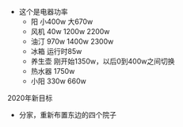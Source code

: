 - 这个是电器功率
	- 阳 小400w 大670w
	- 风机 40w 1200w 2200w
	- 油汀 970w 1400w 2300w
	- 冰箱 运行时85w
	- 养生壶 刚开始1350w，以后0到400w之间切换
	- 热水器 1750w
	- 小阳 330w 660w
	

2020年新目标

- 分家，重新布置东边的四个院子